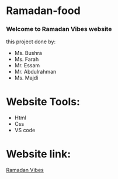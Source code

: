 # Ramadan-food

### Welcome to Ramadan Vibes website

this project done by:
+ Ms. Bushra
+ Ms. Farah
+ Mr. Essam
+ Mr. Abdulrahman
+ Ms. Majdi


# Website Tools:

+ Html
+ Css
+ VS code



# Website link:
[Ramadan Vibes](https://issam-addi.github.io/Ramadan-food/)
